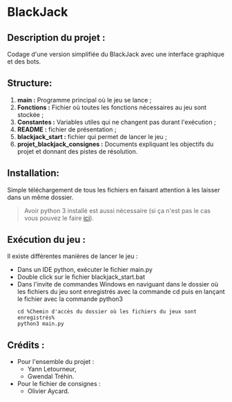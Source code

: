# **BlackJack**

## Description du projet :
Codage d'une version simplifiée du BlackJack avec une interface graphique et des bots.

## Structure:
1. **main :** Programme principal où le jeu se lance ;
2. **Fonctions :** Fichier où toutes les fonctions nécessaires au jeu sont stockée ;
3. **Constantes :** Variables utiles qui ne changent pas durant l'exécution ;
4. **README :** fichier de présentation ;
5. **blackjack_start :** fichier qui permet de lancer le jeu ;
6. **projet_blackjack_consignes :** Documents expliquant les objectifs du projet et donnant des pistes de résolution.

## Installation:
Simple téléchargement de tous les fichiers en faisant attention à les laisser dans un même dossier.
> Avoir python 3 installé est aussi nécessaire (si ça n'est pas le cas vous pouvez le faire [ici](https://www.python.org/downloads/ "Téléchargent de la dernière version de python 3 par le site officiel")).

## Exécution du jeu :
Il existe différentes manières de lancer le jeu :
* Dans un IDE python, exécuter le fichier main.py
* Double click sur le fichier blackjack_start.bat
* Dans l'invite de commandes Windows en naviguant dans le dossier où les fichiers du jeu sont enregistrés avec la commande cd puis en lançant le fichier avec la commande python3
  ```console
  cd %Chemin d'accès du dossier où les fichiers du jeux sont enregistrés%
  python3 main.py
  ```


## Crédits :
* Pour l'ensemble du projet :
  * Yann Letourneur,
  * Gwendal Tréhin.
* Pour le fichier de consignes :
  * Olivier Aycard.
